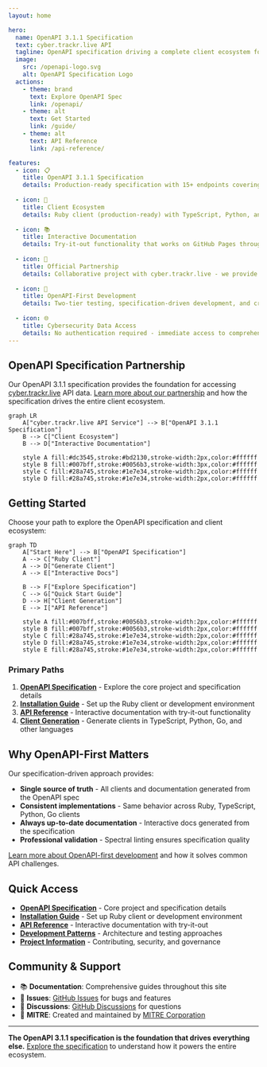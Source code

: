 ```yaml
---
layout: home

hero:
  name: OpenAPI 3.1.1 Specification
  text: cyber.trackr.live API
  tagline: OpenAPI specification driving a complete client ecosystem for cybersecurity compliance data
  image:
    src: /openapi-logo.svg
    alt: OpenAPI Specification Logo
  actions:
    - theme: brand
      text: Explore OpenAPI Spec
      link: /openapi/
    - theme: alt
      text: Get Started
      link: /guide/
    - theme: alt
      text: API Reference
      link: /api-reference/

features:
  - icon: 📋
    title: OpenAPI 3.1.1 Specification
    details: Production-ready specification with 15+ endpoints covering 1000+ DISA STIGs, 300+ SRGs, and 3000+ CCIs. Complete validation and standards compliance.
    
  - icon: 💎
    title: Client Ecosystem
    details: Ruby client (production-ready) with TypeScript, Python, and Go clients planned. All generated from the same OpenAPI specification.
    
  - icon: 📚
    title: Interactive Documentation
    details: Try-it-out functionality that works on GitHub Pages through our CORS proxy solution. Always up-to-date with the specification.
    
  - icon: 🤝
    title: Official Partnership
    details: Collaborative project with cyber.trackr.live - we provide the OpenAPI specification and client ecosystem for their API service.
    
  - icon: 🔧
    title: OpenAPI-First Development
    details: Two-tier testing, specification-driven development, and cross-platform patterns applicable to any OpenAPI project.
    
  - icon: 🌐
    title: Cybersecurity Data Access
    details: No authentication required - immediate access to comprehensive DISA compliance data and 87 SCAP documents.
---
```


## OpenAPI Specification Partnership

Our OpenAPI 3.1.1 specification provides the foundation for accessing [cyber.trackr.live](https://cyber.trackr.live) API data. [Learn more about our partnership](./guide/) and how the specification drives the entire client ecosystem.

```mermaid
graph LR
    A["cyber.trackr.live API Service"] --> B["OpenAPI 3.1.1 Specification"]
    B --> C["Client Ecosystem"]
    B --> D["Interactive Documentation"]
    
    style A fill:#dc3545,stroke:#bd2130,stroke-width:2px,color:#ffffff
    style B fill:#007bff,stroke:#0056b3,stroke-width:3px,color:#ffffff
    style C fill:#28a745,stroke:#1e7e34,stroke-width:2px,color:#ffffff
    style D fill:#28a745,stroke:#1e7e34,stroke-width:2px,color:#ffffff
```

## Getting Started

Choose your path to explore the OpenAPI specification and client ecosystem:

```mermaid
graph TD
    A["Start Here"] --> B["OpenAPI Specification"]
    A --> C["Ruby Client"]
    A --> D["Generate Client"]
    A --> E["Interactive Docs"]
    
    B --> F["Explore Specification"]
    C --> G["Quick Start Guide"]
    D --> H["Client Generation"]
    E --> I["API Reference"]
    
    style A fill:#007bff,stroke:#0056b3,stroke-width:2px,color:#ffffff
    style B fill:#007bff,stroke:#0056b3,stroke-width:2px,color:#ffffff
    style C fill:#28a745,stroke:#1e7e34,stroke-width:2px,color:#ffffff
    style D fill:#28a745,stroke:#1e7e34,stroke-width:2px,color:#ffffff
    style E fill:#28a745,stroke:#1e7e34,stroke-width:2px,color:#ffffff
```

### Primary Paths

1. **[OpenAPI Specification](/openapi/)** - Explore the core project and specification details
2. **[Installation Guide](/guide/installation)** - Set up the Ruby client or development environment
3. **[API Reference](/api-reference/)** - Interactive documentation with try-it-out functionality
4. **[Client Generation](/clients/)** - Generate clients in TypeScript, Python, Go, and other languages

## Why OpenAPI-First Matters

Our specification-driven approach provides:

- **Single source of truth** - All clients and documentation generated from the OpenAPI spec
- **Consistent implementations** - Same behavior across Ruby, TypeScript, Python, Go clients
- **Always up-to-date documentation** - Interactive docs generated from the specification
- **Professional validation** - Spectral linting ensures specification quality

[Learn more about OpenAPI-first development](/openapi/benefits) and how it solves common API challenges.

## Quick Access

- **[OpenAPI Specification](/openapi/)** - Core project and specification details
- **[Installation Guide](/guide/installation)** - Set up Ruby client or development environment  
- **[API Reference](/api-reference/)** - Interactive documentation with try-it-out
- **[Development Patterns](/development/)** - Architecture and testing approaches
- **[Project Information](/project/)** - Contributing, security, and governance

## Community & Support

- 📚 **Documentation**: Comprehensive guides throughout this site
- 🐛 **Issues**: [GitHub Issues](https://github.com/mitre/cyber-trackr-live/issues) for bugs and features
- 💬 **Discussions**: [GitHub Discussions](https://github.com/mitre/cyber-trackr-live/discussions) for questions
- 🏢 **MITRE**: Created and maintained by [MITRE Corporation](https://www.mitre.org/)

---

**The OpenAPI 3.1.1 specification is the foundation that drives everything else.** [Explore the specification](/openapi/) to understand how it powers the entire ecosystem.